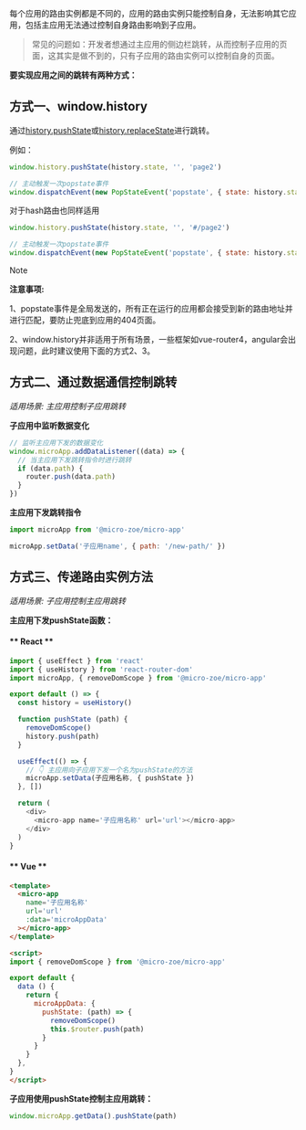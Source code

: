 
每个应用的路由实例都是不同的，应用的路由实例只能控制自身，无法影响其它应用，包括主应用无法通过控制自身路由影响到子应用。

> 常见的问题如：开发者想通过主应用的侧边栏跳转，从而控制子应用的页面，这其实是做不到的，只有子应用的路由实例可以控制自身的页面。

**要实现应用之间的跳转有两种方式：**

## 方式一、window.history
通过[history.pushState](https://developer.mozilla.org/zh-CN/docs/Web/API/History/pushState)或[history.replaceState](https://developer.mozilla.org/zh-CN/docs/Web/API/History/replaceState)进行跳转。

例如：
```js
window.history.pushState(history.state, '', 'page2')

// 主动触发一次popstate事件
window.dispatchEvent(new PopStateEvent('popstate', { state: history.state }))
```

对于hash路由也同样适用
```js
window.history.pushState(history.state, '', '#/page2')

// 主动触发一次popstate事件
window.dispatchEvent(new PopStateEvent('popstate', { state: history.state }))
```

> [!NOTE] 
> **注意事项:**
>
> 1、popstate事件是全局发送的，所有正在运行的应用都会接受到新的路由地址并进行匹配，要防止兜底到应用的404页面。
>
> 2、window.history并非适用于所有场景，一些框架如vue-router4，angular会出现问题，此时建议使用下面的方式2、3。


## 方式二、通过数据通信控制跳转
*适用场景: 主应用控制子应用跳转*

**子应用中监听数据变化**

```js
// 监听主应用下发的数据变化
window.microApp.addDataListener((data) => {
  // 当主应用下发跳转指令时进行跳转
  if (data.path) {
    router.push(data.path)
  }
})
```

**主应用下发跳转指令**

```js
import microApp from '@micro-zoe/micro-app'

microApp.setData('子应用name', { path: '/new-path/' })
```

## 方式三、传递路由实例方法

*适用场景: 子应用控制主应用跳转*

**主应用下发pushState函数：**
<!-- tabs:start -->

#### ** React **
```js
import { useEffect } from 'react'
import { useHistory } from 'react-router-dom'
import microApp, { removeDomScope } from '@micro-zoe/micro-app'

export default () => {
  const history = useHistory()

  function pushState (path) {
    removeDomScope()
    history.push(path)
  }

  useEffect(() => {
    // 👇 主应用向子应用下发一个名为pushState的方法
    microApp.setData(子应用名称, { pushState })
  }, [])

  return (
    <div>
      <micro-app name='子应用名称' url='url'></micro-app>
    </div>
  )
}
```

#### ** Vue **

```html
<template>
  <micro-app
    name='子应用名称' 
    url='url'
    :data='microAppData'
  ></micro-app>
</template>

<script>
import { removeDomScope } from '@micro-zoe/micro-app'

export default {
  data () {
    return {
      microAppData: {
        pushState: (path) => {
          removeDomScope()
          this.$router.push(path)
        }
      }
    }
  },
}
</script>
```
<!-- tabs:end -->

**子应用使用pushState控制主应用跳转：**

```js
window.microApp.getData().pushState(path)
```


